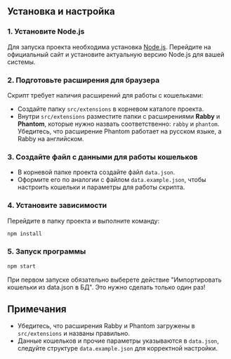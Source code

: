 ## Установка и настройка

### 1. Установите Node.js
Для запуска проекта необходима установка [Node.js](https://nodejs.org/). Перейдите на официальный сайт и установите актуальную версию Node.js для вашей системы.

### 2. Подготовьте расширения для браузера
Скрипт требует наличия расширений для работы с кошельками:

- Создайте папку `src/extensions` в корневом каталоге проекта.
- Внутри `src/extensions` разместите папки с расширениями **Rabby** и **Phantom**, которые нужно назвать соответственно: `rabby` и `phantom`. Убедитесь, что расширение Phantom работает на русском языке, а Rabby на английском.

### 3. Создайте файл с данными для работы кошельков

- В корневой папке проекта создайте файл `data.json`.
- Оформите его по аналогии с файлом `data.example.json`, чтобы настроить кошельки и параметры для работы скрипта.

### 4. Установите зависимости

Перейдите в папку проекта и выполните команду:

```bash
npm install
```

### 5. Запуск программы
```bash
npm start
```
При первом запуске обязательно выберете действие "Импортировать кошельки из data.json в БД". Это нужно сделать только один раз!

## Примечания
- Убедитесь, что расширения Rabby и Phantom загружены в `src/extensions` и названы правильно.
- Данные кошельков и прочие параметры указываются в `data.json`, следуйте структуре `data.example.json` для корректной настройки.